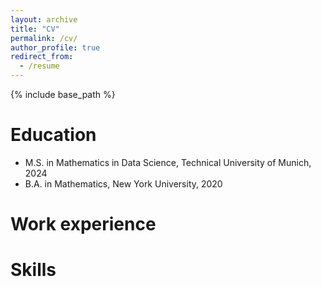 ```yaml
---
layout: archive
title: "CV"
permalink: /cv/
author_profile: true
redirect_from:
  - /resume
---
```


{% include base_path %}

Education
======
  
* M.S. in Mathematics in Data Science, Technical University of Munich, 2024
* B.A. in Mathematics, New York University, 2020

Work experience
======
<!-- * Spring 2024: Academic Pages Collaborator
  * Github University
  * Duties includes: Updates and improvements to template
  * Supervisor: The Users

* Fall 2015: Research Assistant
  * Github University
  * Duties included: Merging pull requests
  * Supervisor: Professor Hub

* Summer 2015: Research Assistant
  * Github University
  * Duties included: Tagging issues
  * Supervisor: Professor Git -->
  
Skills
======
<!-- * Skill 1
* Skill 2
  * Sub-skill 2.1
  * Sub-skill 2.2
  * Sub-skill 2.3
* Skill 3 -->

<!-- Publications
====== -->

